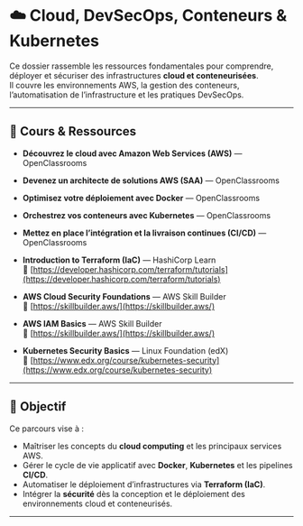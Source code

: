 # ☁️ Cloud, DevSecOps, Conteneurs & Kubernetes

Ce dossier rassemble les ressources fondamentales pour comprendre, déployer et sécuriser des infrastructures **cloud et conteneurisées**.  
Il couvre les environnements AWS, la gestion des conteneurs, l’automatisation de l’infrastructure et les pratiques DevSecOps.

---

## 🧭 Cours & Ressources

- **Découvrez le cloud avec Amazon Web Services (AWS)** — OpenClassrooms  
- **Devenez un architecte de solutions AWS (SAA)** — OpenClassrooms  
- **Optimisez votre déploiement avec Docker** — OpenClassrooms  
- **Orchestrez vos conteneurs avec Kubernetes** — OpenClassrooms  
- **Mettez en place l’intégration et la livraison continues (CI/CD)** — OpenClassrooms  

- **Introduction to Terraform (IaC)** — HashiCorp Learn  
  🔗 [https://developer.hashicorp.com/terraform/tutorials](https://developer.hashicorp.com/terraform/tutorials)

- **AWS Cloud Security Foundations** — AWS Skill Builder  
  🔗 [https://skillbuilder.aws/](https://skillbuilder.aws/)

- **AWS IAM Basics** — AWS Skill Builder  
  🔗 [https://skillbuilder.aws/](https://skillbuilder.aws/)

- **Kubernetes Security Basics** — Linux Foundation (edX)  
  🔗 [https://www.edx.org/course/kubernetes-security](https://www.edx.org/course/kubernetes-security)

---

## 🎯 Objectif

Ce parcours vise à :  
- Maîtriser les concepts du **cloud computing** et les principaux services AWS.  
- Gérer le cycle de vie applicatif avec **Docker**, **Kubernetes** et les pipelines **CI/CD**.  
- Automatiser le déploiement d’infrastructures via **Terraform (IaC)**.  
- Intégrer la **sécurité** dès la conception et le déploiement des environnements cloud et conteneurisés.

---
